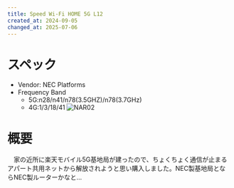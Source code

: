 ```yaml
---
title: Speed Wi-Fi HOME 5G L12
created_at: 2024-09-05
changed_at: 2025-07-06
---
```


# スペック
- Vendor: NEC Platforms
- Frequency Band
  - 5G:n28/n41/n78(3.5GHZ)/n78(3.7GHz)
  - 4G:1/3/18/41
![NAR02](https://media.misskeyusercontent.jp/io/3a3bea64-0d86-41a0-998e-da02eff59b80.JPG)

# 概要
　家の近所に楽天モバイル5G基地局が建ったので、ちょくちょく通信が止まるアパート共用ネットから解放されようと思い購入しました。NEC製基地局とならNEC製ルーターかなと…